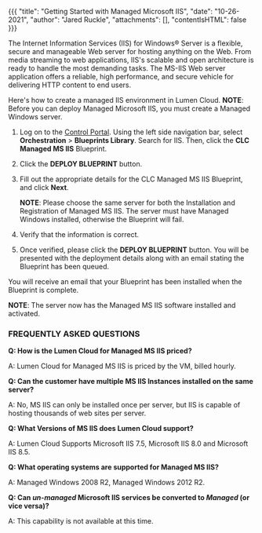 {{{
  "title": "Getting Started with Managed Microsoft IIS",
  "date": "10-26-2021",
  "author": "Jared Ruckle",
  "attachments": [],
  "contentIsHTML": false
}}}

The Internet Information Services (IIS) for Windows&reg; Server is a flexible, secure and manageable Web server for hosting anything on the Web. From media streaming to web applications, IIS's scalable and open architecture is ready to handle the most demanding tasks. The MS-IIS Web server application offers a reliable, high performance, and secure vehicle for delivering HTTP content to end users.

Here's how to create a managed IIS environment in Lumen Cloud. **NOTE**: Before you can deploy Managed Microsoft IIS, you must create a Managed Windows server.

1. Log on to the [Control Portal](//control.ctl.io/). Using the left side navigation bar, select **Orchestration** > **Blueprints Library**. Search for IIS. Then, click the **CLC Managed MS IIS** Blueprint.
    
2. Click the **DEPLOY BLUEPRINT** button.
    
3. Fill out the appropriate details for the CLC Managed MS IIS Blueprint, and click **Next**.

    **NOTE**: Please choose the same server for both the Installation and Registration of Managed MS IIS. The server must have Managed Windows installed, otherwise the Blueprint will fail.
    
4. Verify that the information is correct.

5. Once verified, please click the **DEPLOY BLUEPRINT** button. You will be presented with the deployment details along with an email stating the Blueprint has been queued.
    

You will receive an email that your Blueprint has been installed when the Blueprint is complete.

**NOTE**: The server now has the Managed MS IIS software installed and activated.

### FREQUENTLY ASKED QUESTIONS

**Q: How is the Lumen Cloud for Managed MS IIS priced?**

A: Lumen Cloud for Managed MS IIS is priced by the VM, billed hourly.

**Q: Can the customer have multiple MS IIS Instances installed on the same server?**

A: No, MS IIS can only be installed once per server, but IIS is capable of hosting thousands of web sites per server.

**Q: What Versions of MS IIS does Lumen Cloud support?**

A: Lumen Cloud Supports Microsoft IIS 7.5, Microsoft IIS 8.0 and Microsoft IIS 8.5.

**Q: What operating systems are supported for Managed MS IIS?**

A: Managed Windows 2008 R2, Managed Windows 2012 R2.

**Q: Can *un-managed* Microsoft IIS services be converted to *Managed* (or vice versa)?**

A: This capability is not available at this time.

